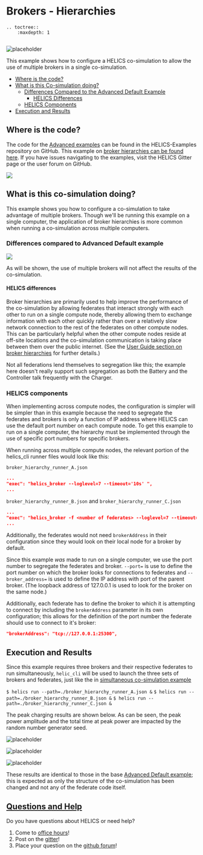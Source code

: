 # Brokers - Hierarchies

```eval_rst
.. toctree::
    :maxdepth: 1


```

![placeholder](../../../img/user_guide_combinations_advanced.png)

This example shows how to configure a HELICS co-simulation to allow the use of multiple brokers in a single co-simulation.

- [Where is the code?](#where-is-the-code)
- [What is this Co-simulation doing?](#what-is-this-co-simulation-doing)
  - [Differences Compared to the Advanced Default Example](#differences-compared-to-the-advanced-default-example)
    - [HELICS Differences](#helics-differences)
  - [HELICS Components](#helics-components)
- [Execution and Results](#execution-and-results)

## Where is the code?

The code for the [Advanced examples](https://github.com/GMLC-TDC/HELICS-Examples/tree/master/user_guide_examples/advanced) can be found in the HELICS-Examples repository on GitHub. This example on [broker hierarchies can be found here](https://github.com/GMLC-TDC/HELICS-Examples/tree/master/user_guide_examples/advanced/advanced_brokers/hierarchies). If you have issues navigating to the examples, visit the HELICS Gitter page or the user forum on GitHub.

[![](../../../img/advanced_broker_hierarchies_github.png)](https://github.com/GMLC-TDC/HELICS-Examples/tree/master/user_guide_examples/advanced)

## What is this co-simulation doing?

This example shows you how to configure a co-simulation to take advantage of multiple brokers. Though we'll be running this example on a single computer, the application of broker hierarchies is more common when running a co-simulation across multiple computers.

### Differences compared to Advanced Default example

![](../../../img/broker_hierarchy_example.png)

As will be shown, the use of multiple brokers will not affect the results of the co-simulation.

#### HELICS differences

Broker hierarchies are primarily used to help improve the performance of the co-simulation by allowing federates that interact strongly with each other to run on a single compute node, thereby allowing them to exchange information with each other quickly rather than over a relatively slow network connection to the rest of the federates on other compute nodes. This can be particularly helpful when the other compute nodes reside at off-site locations and the co-simulation communication is taking place between them over the public internet. (See the [User Guide section on broker hierarchies](../../advanced_topics/broker_hierarchies.md) for further details.)

Not all federations lend themselves to segregation like this; the example here doesn't really support such segregation as both the Battery and the Controller talk frequently with the Charger.

### HELICS components

When implementing across compute nodes, the configuration is simpler will be simpler than in this example because the need to segregate the federates and brokers is only a function of IP address where HELICS can use the default port number on each compute node. To get this example to run on a single computer, the hierarchy must be implemented through the use of specific port numbers for specific brokers.

When running across multiple compute nodes, the relevant portion of the helics_cli runner files would look like this:

`broker_hierarchy_runner_A.json`

```json
...
"exec": "helics_broker --loglevel=7 --timeout='10s' ",
...
```

`broker_hierarchy_runner_B.json` and `broker_hierarchy_runner_C.json`

```json
...
"exec": "helics_broker -f <number of federates> --loglevel=7 --timeout='10s' --broker_address=tcp://<IP address of broker A>",
...
```

Additionally, the federates would not need `brokerAddress` in their configuration since they would look on their local node for a broker by default.

Since this example _was_ made to run on a single computer, we use the port number to segregate the federates and broker. `--port=` is use to define the port number on which the broker looks for connections to federates and `--broker_address=` is used to define the IP address with port of the parent broker. (The loopback address of 127.0.0.1 is used to look for the broker on the same node.)

Additionally, each federate has to define the broker to which it is attempting to connect by including the `brokerAddress` parameter in its own configuration; this allows for the definition of the port number the federate should use to connect to it's broker:

```json
"brokerAddress": "tcp://127.0.0.1:25300",
```

## Execution and Results

Since this example requires three brokers and their respective federates to run simultaneously, `helic_cli` will be used to launch the three sets of brokers and federates, just like the in [simultaneous co-simulation example](./advanced_brokers_simultaneous.md)

`$ helics run --path=./broker_hierarchy_runner_A.json &`
`$ helics run --path=./broker_hierarchy_runner_B.json &`
`$ helics run --path=./broker_hierarchy_runner_C.json &`

The peak charging results are shown below. As can be seen, the peak power amplitude and the total time at peak power are impacted by the random number generator seed.

![placeholder](../../../img/advanced_hierarchy_charging_power.png)

![placeholder](../../../img/advanced_hierarchy_estimated_SOCs.png)

![placeholder](../../../img/advanced_hierarchy_battery_SOCs.png)

These results are identical to those in the base [Advanced Default example](./advanced_default.md); this is expected as only the structure of the co-simulation has been changed and not any of the federate code itself.

## [Questions and Help](../../support.md)

Do you have questions about HELICS or need help?

1. Come to [office hours](mailto:helicsteam@helics.org)!
2. Post on the [gitter](https://gitter.im/GMLC-TDC/HELICS)!
3. Place your question on the [github forum](https://github.com/GMLC-TDC/HELICS/discussions)!